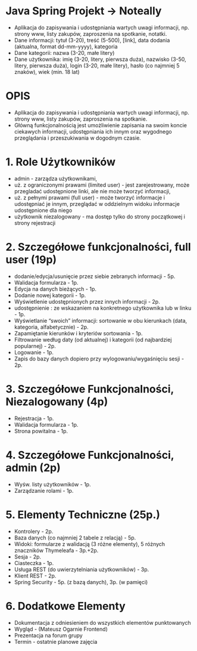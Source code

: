 #               Java Spring Projekt -> Noteally

- Aplikacja do zapisywania i udostępniania wartych uwagi informacji,
  np. strony www, listy zakupów, zaproszenia na spotkanie, notatki.
- Dane informacji: tytuł (3-20), treść (5-500), [link], data dodania
  (aktualna, format dd-mm-yyyy), kategoria
- Dane kategorii: nazwa (3-20, małe litery)
- Dane użytkownika: imię (3-20, litery, pierwsza duża), nazwisko
  (3-50, litery, pierwsza duża), login (3-20, małe litery), hasło (co
  najmniej 5 znaków), wiek (min. 18 lat)

#                       OPIS
- Aplikacja do zapisywania i udostępniania wartych uwagi
  informacji, np. strony www, listy zakupów, zaproszenia
  na spotkanie.
- Główną funkcjonalnością jest umożliwienie zapisania na
  swoim koncie ciekawych informacji, udostępniania ich
  innym oraz wygodnego przeglądania i przeszukiwania w
  dogodnym czasie.

#               1. Role Użytkowników
- admin - zarządza użytkownikami,
- uż. z ograniczonymi prawami (limited user) - jest
  zarejestrowany, może przegladać udostępnione linki, ale nie
  może tworzyć informacji,
- uż. z pełnymi prawami (full user) - może tworzyć informacje i
  udostępniać je innym, przeglądać w oddzielnym widoku
  informacje udostępnione dla niego
- użytkownik niezalogowany - ma dostęp tylko do strony
  początkowej i strony rejestracji

#       2. Szczegółowe funkcjonalności, full user (19p)
- dodanie/edycja/usunięcie przez siebie zebranych informacji - 5p.
- Walidacja formularza - 1p.
- Edycja na danych bieżących - 1p.
- Dodanie nowej kategorii - 1p.
- Wyświetlenie udostępnionych przez innych informacji - 2p.
- udostępnienie : ze wskazaniem na konkretnego użytkownika lub w linku - 1p.
- Wyświetlanie “swoich” informacji: sortowanie w obu kierunkach (data,
  kategoria, alfabetycznie) - 2p.
- Zapamiętanie kierunków i kryteriów sortowania - 1p.
- Filtrowanie według daty (od aktualnej) i kategorii (od najbardziej popularnej) - 2p.
- Logowanie - 1p.
- Zapis do bazy danych dopiero przy wylogowaniu/wygaśnięciu sesji - 2p.

#       3. Szczegółowe Funkcjonalności, Niezalogowany (4p)
- Rejestracja - 1p.
- Walidacja formularza - 1p.
- Strona powitalna - 1p.

#       4. Szczegółowe Funkcjonalności, admin (2p)
- Wyśw. listy użytkowników - 1p.
- Zarządzanie rolami - 1p.

#       5. Elementy Techniczne (25p.)
- Kontrolery - 2p.
- Baza danych (co najmniej 2 tabele z relacją) - 5p.
- Widoki: formularze z walidacją (3 różne elementy),
  5 różnych znaczników Thymeleafa - 3p.+2p.
- Sesja - 2p.
- Ciasteczka - 1p.
- Usługa REST (do uwierzytelniania użytkowników) - 3p.
- Klient REST - 2p.
- Spring Security - 5p. (z bazą danych), 3p. (w pamięci)

#       6. Dodatkowe Elementy
- Dokumentacja z odniesieniem do wszystkich
  elementów punktowanych
- Wygląd - (Mateusz Ogarnie Frontend)
- Prezentacja na forum grupy
- Termin - ostatnie planowe zajęcia